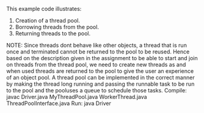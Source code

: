 This example code illustrates:
1. Creation of a thread pool.
2. Borrowing threads from the pool.
3. Returning threads to the pool.

NOTE: Since threads dont behave like other objects, a thread that is run once and terminated cannot be returned to the pool to be reused. Hence based on the description given in the assignment to be able to start and join on threads from the thread pool, we need to create new threads as and when used threads are returned to the pool to give the user an experience of an object pool. A thread pool can be implemented in the correct manner by making the thread long running and passing the runnable task to be run to the pool and the pooluses a queue to schedule those tasks.
Compile: javac Driver.java MyThreadPool.java WorkerThread.java ThreadPoolInterface.java
Run: java Driver

